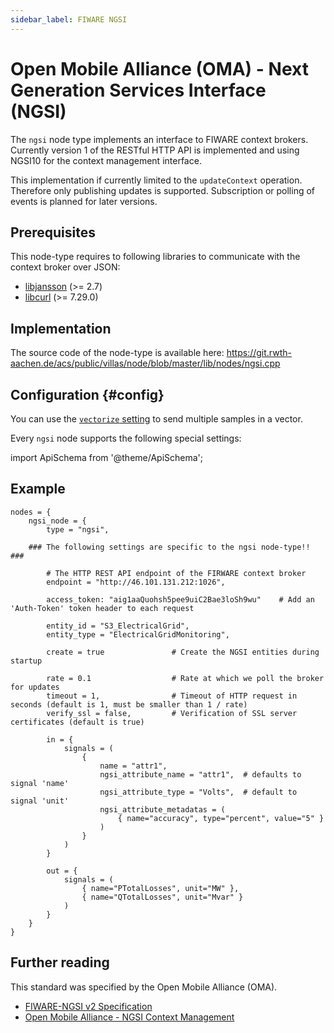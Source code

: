 ```yaml
---
sidebar_label: FIWARE NGSI
---
```


# Open Mobile Alliance (OMA) - Next Generation Services Interface (NGSI)

The `ngsi` node type implements an interface to FIWARE context brokers.
Currently version 1 of the RESTful HTTP API is implemented and using NGSI10 for the context management interface.

This implementation if currently limited to the `updateContext` operation.
Therefore only publishing updates is supported. Subscription or polling of events is planned for later versions.

## Prerequisites

This node-type requires to following libraries to communicate with the context broker over JSON:

- [libjansson](http://www.digip.org/jansson/) (>= 2.7)
- [libcurl](https://curl.haxx.se/libcurl/) (>= 7.29.0)

## Implementation

The source code of the node-type is available here:
https://git.rwth-aachen.de/acs/public/villas/node/blob/master/lib/nodes/ngsi.cpp

## Configuration {#config}

You can use the [`vectorize` setting](../config/nodes.md#vectorize) to send multiple samples in a vector.

Every `ngsi` node supports the following special settings:

import ApiSchema from '@theme/ApiSchema';

<ApiSchema id="node" example pointer="#/components/schemas/ngsi" />

## Example

``` url="external/node/etc/examples/nodes/ngsi.conf" title="node/etc/examples/nodes/ngsi.conf"
nodes = {
	ngsi_node = {
		type = "ngsi",

	### The following settings are specific to the ngsi node-type!! ###

		# The HTTP REST API endpoint of the FIRWARE context broker
		endpoint = "http://46.101.131.212:1026",

		access_token: "aig1aaQuohsh5pee9uiC2Bae3loSh9wu"	# Add an 'Auth-Token' token header to each request

		entity_id = "S3_ElectricalGrid",
		entity_type = "ElectricalGridMonitoring",

		create = true				# Create the NGSI entities during startup

		rate = 0.1					# Rate at which we poll the broker for updates
		timeout = 1,				# Timeout of HTTP request in seconds (default is 1, must be smaller than 1 / rate)
		verify_ssl = false,			# Verification of SSL server certificates (default is true)

		in = {
			signals = (
				{
					name = "attr1",
					ngsi_attribute_name = "attr1",	# defaults to signal 'name'
					ngsi_attribute_type = "Volts",	# default to signal 'unit'
					ngsi_attribute_metadatas = (
						{ name="accuracy", type="percent", value="5" }
					)
				}
			)
		}

		out = {
			signals = (
				{ name="PTotalLosses", unit="MW" },
				{ name="QTotalLosses", unit="Mvar" }
			)
		}
	}
}
```

## Further reading

This standard was specified by the Open Mobile Alliance (OMA).

- [FIWARE-NGSI v2 Specification](http://fiware.github.io/specifications/ngsiv2/stable/)
- [Open Mobile Alliance - NGSI Context Management](http://www.openmobilealliance.org/release/ngsi/v1_0-20120529-a/oma-ts-ngsi_context_management-v1_0-20120529-a.pdf)
